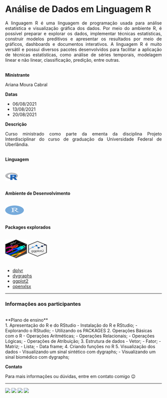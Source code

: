 # Análise de Dados em Linguagem R

<div align="justify">
  A linguagem R é uma linguagem de programação usada para análise estatística e visualização gráfica dos dados. Por meio do ambiente R, é possível preparar e explorar os dados, implementar técnicas estatísticas, construir modelos preditivos e apresentar os resultados por meio de gráficos, dashboards e documentos interativos. A linguagem R é muito versátil e possui diversos pacotes desenvolvidos para facilitar a aplicação de técnicas estatísticas, como análise de séries temporais, modelagem linear e não linear, classificação, predição, entre outras.
</div> 

</br>

**Ministrante** 

Ariana Moura Cabral

**Datas**

 - 06/08/2021
 - 13/08/2021 
 - 20/08/2021

**Descrição**

<div align="justify">
  Curso ministrado como parte da ementa da disciplina Projeto Interdisciplinar do curso de graduação da Universidade Federal de Uberlândia. 
</div>

</br>

**Linguagem** 

<div style="display: inline_block"><br>
  <img align="center" alt="R" height="30" width="40" src="https://raw.githubusercontent.com/devicons/devicon/master/icons/r/r-original.svg">
</div>

</br>

**Ambiente de Desenvolvimento** 

<div style="display: inline_block"><br>
  <img align="center" alt="RStudio" height="30" width="60" src="https://raw.githubusercontent.com/devicons/devicon/master/icons/rstudio/rstudio-plain.svg">
</div>

</br>

**Packages explorados**

<div style="display: inline_block"><br>
  <img align="center" alt="RStudio" height="60" width="70" src="https://raw.githubusercontent.com/rstudio/hex-stickers/master/SVG/dplyr.svg">
  <img align="center" alt="RStudio" height="50" width="60" src="https://raw.githubusercontent.com/rstudio/hex-stickers/master/SVG/ggplot2.svg">
</div>

</br>

- [dplyr](https://cran.r-project.org/web/packages/dplyr/dplyr.pdf)
- [dygraphs](https://cran.r-project.org/web/packages/dygraphs/dygraphs.pdf)
- [ggplot2](https://cran.r-project.org/web/packages/ggplot2/ggplot2.pdf)
- [openxlsx](https://cran.r-project.org/web/packages/openxlsx/openxlsx.pdf)

---

### Informações aos participantes
 </br> 
**Plano de ensino**
 </br> 
1. Apresentação do R e do RStudio  
  - Instalação do R e RStudio;  
  - Explorando o RStudio;  
  - Utilizando os PACKAGES
2. Operações Básicas com o R  
  - Operações Aritméticas;  
  - Operações Relacionais;  
  - Operações Lógicas;
  - Operações de Atribuição;
3. Estrutura de dados 
  - Vetor;  
  - Fator;  
  - Matriz;
  - Lista;
  - Data frame;
4. Criando funções no R
5. Visualização dos dados
  - Visualizando um sinal sintético com dygraphs;
  - Visualizando um sinal biomédico com dygraphs;

</br>

**Contato** </br>

Para mais informações ou dúvidas, entre em contato comigo 😉

---

<div> 
  <a href="https://github.com/arianacabral" target="_blank"><img src="https://img.shields.io/badge/GitHub-100000?style=for-the-badge&logo=github&logoColor=skyblue" target="_blank"></a>
  <a href = "mailto:arianacabral57@ufu.br"><img src="https://img.shields.io/badge/-UFU-%23337?style=for-the-badge&logo=gmail&logoColor=white" target="_blank"></a>
  <a href="mailto:arianacabral57@gmail.com" target="_blank"><img src="https://img.shields.io/badge/Gmail-FF0000?style=for-the-badge&logo=gmail&logoColor=white" target="_blank"></a>
  <a href="https://discord.gg/RTXE2NMVSA" target="_blank"><img src="https://img.shields.io/badge/Discord-7289DA?style=for-the-badge&logo=discord&logoColor=white" target="_blank"></a> 
</div>
